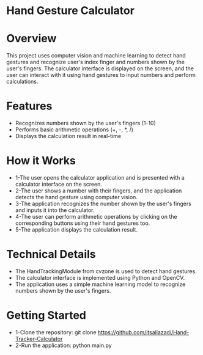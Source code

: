# Hand Gesture Calculator
# Overview
This project uses computer vision and machine learning to detect hand gestures and recognize user's index finger and numbers shown by the user's fingers. The calculator interface is displayed on the screen, and the user can interact with it using hand gestures to input numbers and perform calculations.
# Features
* Recognizes numbers shown by the user's fingers (1-10)
* Performs basic arithmetic operations (+, -, *, /)
* Displays the calculation result in real-time
# How it Works
* 1-The user opens the calculator application and is presented with a calculator interface on the screen.
* 2-The user shows a number with their fingers, and the application detects the hand gesture using computer vision.
* 3-The application recognizes the number shown by the user's fingers and inputs it into the calculator.
* 4-The user can perform arithmetic operations by clicking on the corresponding buttons using their hand gestures too.
* 5-The application displays the calculation result.
# Technical Details
* The HandTrackingModule from cvzone is used to detect hand gestures.
* The calculator interface is implemented using Python and OpenCV.
* The application uses a simple machine learning model to recognize numbers shown by the user's fingers.
# Getting Started
* 1-Clone the repository: git clone https://github.com/itsaliazadi/Hand-Tracker-Calculator
* 2-Run the application: python main.py
